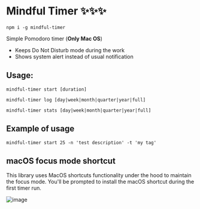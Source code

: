 # Mindful Timer ✨✨✨

`npm i -g mindful-timer`

Simple Pomodoro timer (**Only Mac OS**)
- Keeps Do Not Disturb mode during the work
- Shows system alert instead of usual notification

## Usage: 
`mindful-timer start [duration]`

`mindful-timer log [day|week|month|quarter|year|full]`

`mindful-timer stats [day|week|month|quarter|year|full]`

## Example of usage
`mindful-timer start 25 -n 'test description' -t 'my tag'`

## macOS focus mode shortcut
This library uses MacOS shortcuts functionality under the hood to maintain the focus mode. You'll be prompted to install the macOS shortcut during the first timer run.

![image](https://user-images.githubusercontent.com/2021794/155902780-d8e605c8-8ba3-499f-99d2-e5609f28fc1f.png)
